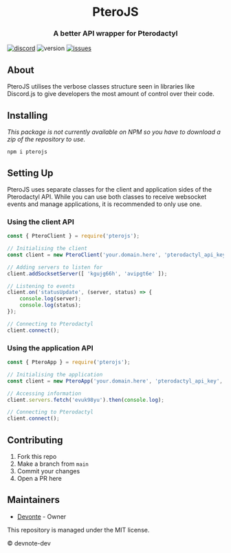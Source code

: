 <h1 align="center">PteroJS</h1>
<h3 align="center"><strong>A better API wrapper for Pterodactyl</strong></h3>

[![discord](https://img.shields.io/badge/discord-5865f2?style=for-the-badge&logo=discord&logoColor=white)](https://discord.com/invite/Qx2hyttRsU)
![version](https://img.shields.io/badge/version-1.0.0-3572A5?style=for-the-badge)
[![issues](https://img.shields.io/github/issues/devnote-dev/PteroJS.svg?style=for-the-badge)](https://github.com/devnote-dev/PteroJS/issues)

## About
PteroJS utilises the verbose classes structure seen in libraries like Discord.js to give developers the most amount of control over their code.

## Installing
*This package is not currently available on NPM so you have to download a zip of the repository to use.*
```
npm i pterojs
```

## Setting Up
PteroJS uses separate classes for the client and application sides of the Pterodactyl API. While you can use both classes to receive websocket events and manage applications, it is recommended to only use one.

### Using the client API
```js
const { PteroClient } = require('pterojs');

// Initialising the client
const client = new PteroClient('your.domain.here', 'pterodactyl_api_key', { ws: true });

// Adding servers to listen for
client.addSocksetServer([ 'kgujg66h', 'avipgt6e' ]);

// Listening to events
client.on('statusUpdate', (server, status) => {
    console.log(server);
    console.log(status);
});

// Connecting to Pterodactyl
client.connect();
```

### Using the application API
```js
const { PteroApp } = require('pterojs');

// Initialising the application
const client = new PteroApp('your.domain.here', 'pterodactyl_api_key', { startup:{ fetchServers: true }});

// Accessing information
client.servers.fetch('evuk98yu').then(console.log);

// Connecting to Pterodactyl
client.connect();
```

## Contributing
1. Fork this repo
2. Make a branch from `main`
3. Commit your changes
4. Open a PR here

## Maintainers
* [Devonte](https://github.com/devnote-dev) - Owner

This repository is managed under the MIT license.

© devnote-dev
